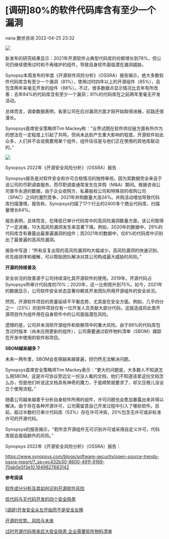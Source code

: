 #  [调研]80%的软件代码库含有至少一个漏洞   
nana  数世咨询   2022-04-25 23:32  
  
![](https://mmbiz.qpic.cn/mmbiz_png/Y9btpvDIDqoUaXPhhB124vOyrfZYbt7ibia1vgZ6kjiaMy8fPS2SAjsCNib7ZudFFMeibMfI5Du9dsichpJWkGHtQXhA/640?wx_fmt=png "")  
  
  
新发布的研究结果显示：2021年开源软件占典型代码库的份额增长到78%，但公司仍继续使用过时和不再维护的组件，导致自身软件面临潜在漏洞威胁。  
  
  
Synopsy本周发布的年度《开源软件风险分析》（OSSRA）报告揭示，绝大多数软件代码库含有至少一个漏洞（81%），使用过时四年以上的开源组件（85%），且包含两年来毫无开发的组件（88%）。不过，很多数据点显示情况比去年有所改善：去年84%的代码库含有至少一个漏洞；91%的代码库在之前两年里毫无开发活动。  
  
  
总体而言，调查数据表明，各家公司在应对漏洞方面才刚开始取得进展，前路还很漫长。  
  
  
Synopsys首席安全策略师Tim Mackey称：“业界试图在软件供应链方面有所作为的想法在一定程度上引起了共鸣，但尚未达到产生重大影响的程度。开源软件如此众多，人们并不会说我要用某个组件，组件往往是与他们正在使用的其他库联动的。”  
  
  
![](https://mmbiz.qpic.cn/mmbiz_png/Y9btpvDIDqoUaXPhhB124vOyrfZYbt7ibSUY277FOE168V0CLZtexYDToOrmTW8dVtNo7c8cUluJhDjPaYljtUA/640?wx_fmt=png "")  
  
Synopsys 2022年《开源安全风险分析》（OSSRA）报告  
  
  
Synopsys报告是对软件安全和许可合规情况的独特审视，因为其数据完全来自于该公司的尽职调查服务，而尽职调查通常发生在并购（M&A）期间。根据咨询公司普华永道的数据，由于企业收购方、私募股权公司和特殊目的收购公司（SPAC）之间的激烈竞争，2021年并购数量大涨24%。并购活动增加导致代码库扫描激增。报告称，Synopsys扫描了17个行业的2400多个商业代码库，扫描量增长64%。  
  
  
报告表明，总体而言，在降低已审计代码库中的高风险漏洞数量方面，该公司取得了一定进展，10大高风险漏洞发生率显著下降。例如，2020年的数据中，29%的代码库含有暴露出最普遍漏洞的组件；而2021年的数据中，仅8%的代码库中识别出了最普遍的高风险漏洞。  
  
  
报告中写道：“所有反复出现的高风险漏洞均大幅减少。高风险漏洞的快速识别、优先级排序和缓解，可以帮助团队解决对其公司构成最大威胁的风险。”  
  
  
**开源的持续普及**  
  
  
安全状况的改善源于公司持续深化其开源软件的使用。2019年，开源代码占Synopsys所审计代码库的70%；2020年，这一比例爬升到75%。如今，2021年的数据显示，公司软件安全状态显著仰赖其开发团队所用开源组件的安全状况。  
  
  
然而，开源软件项目的质量延续不平衡态势，尤其是在安全方面。例如，几乎四分之一（23%）的软件项目仅有一位开发人员贡献大部分代码，这就造成将此类开源项目作为组件用在自身软件中的公司面临潜在风险。  
  
  
遗憾的是，公司并未消除开源组件和依赖项中的重大风险。由于88%的代码库包含过时版本（尚未应用更新的组件），公司需要通过软件物料清单（SBOM）跟踪在开发中使用的软件和项目。  
  
  
**SBOM越来越多？**  
  
  
未来一两年里，SBOM会变得越来越普遍，但仍然无法解决问题。  
  
  
Synopsys首席安全策略师Tim Mackey表示：“更大的问题是，大多数人不知道怎么用SBOM。这是许可协议旁边又一份没人看的文档，他们不知道该拿这份文档怎么办，但是他们听说这文档具有神奇的魔力，于是顺势就要求了，却又压根儿没设立个使用流程。”  
  
  
随着公司越来越善于分析自身软件所用的组件，许可问题也会愈加暴露出来并得以解决。由于存在各种开源许可，公司需留意自己开发过程中引入了哪些软件。目前，超过半数的已审计代码库（53%）存在许可冲突，20%包含无许可或非标准许可的开源代码。  
  
  
Synopsys的报告揭示，“若所含开源组件无可识别许可或采用自定义许可，代码库就会面临额外的风险。”   
  
  
Synopsys 2022年《开源安全风险分析》（OSSRA）报告：  
  
https://www.synopsys.com/blogs/software-security/open-source-trends-ossra-report/?_sp=ec432b30-8600-491f-9169-70ab0e5f3e10.1649827683142  
  
  
**参考阅读**  
  
[软件成分分析及其如何识别开源软件风险](http://mp.weixin.qq.com/s?__biz=MzkxNzA3MTgyNg==&mid=2247492232&idx=1&sn=cd68db40b70814ae6233db99b522e1f5&chksm=c1449035f6331923b5911d2097c52a200e07b6ef2fac0a344fbf7b8d9e17f0f3a09041e7b947&scene=21#wechat_redirect)  
  
  
[低代码与无代码开发的四个安全隐患](http://mp.weixin.qq.com/s?__biz=MzkxNzA3MTgyNg==&mid=2247492754&idx=1&sn=336cbfdb894fb9e152d58d2f044d6c32&chksm=c144962ff6331f3985317a15e4cdff1c9be5a3d82ec22cc90ef02c600ffdde3f99e96b5f419b&scene=21#wechat_redirect)  
  
  
[[调研]开发安全从左开始而不是安全左移](http://mp.weixin.qq.com/s?__biz=MzkxNzA3MTgyNg==&mid=2247492744&idx=2&sn=74708b44d60ad27115a8c1d1358b3f0c&chksm=c1449635f6331f230108e4d09a8a5c0a9de5577c07173ee984e4905ad66090027e39e90b8888&scene=21#wechat_redirect)  
  
  
[开源的优势、风险与未来](http://mp.weixin.qq.com/s?__biz=MzkxNzA3MTgyNg==&mid=2247489555&idx=2&sn=a9cf68f12cdceb66dbfa0f9c470093f3&chksm=c1476aaef630e3b8b21848e1ae43790489dca81c9fb205d978d7b4de0843fe76c61c75309877&scene=21#wechat_redirect)  
  
  
[过时开源代码带来巨大安全隐患 企业需要软件物料清单](http://mp.weixin.qq.com/s?__biz=MzkxNzA3MTgyNg==&mid=2247484600&idx=1&sn=cb2c1c88ad4fe2f2736b87b3b40516f6&chksm=c1477605f630ff13fc19e940146863f13f5fc5caab6e0baafb4d10fe2868598fd192cf0afe05&scene=21#wechat_redirect)  
  
